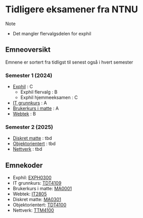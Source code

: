 # Tidligere eksamener fra NTNU

>[!NOTE]
> - Det mangler flervalgsdelen for exphil 

## Emneoversikt
Emnene er sortert fra tidligst til senest også i hvert semester

### Semester 1 (2024)
- [Exphil](./exphil/) : C
    - Exphil flervalg : B
    - Exphil hjemmeeksamen : C
- [IT grunnkurs](./itgk.pdf) : A
- [Brukerkurs i matte](./brukerkurs-matte/) : A
- [Webtek](./webtek.pdf) : B

### Semester 2 (2025)
- [Diskret matte](./diskret-matte/) : tbd
- [Objektorientert](./objekt/) : tbd
- [Nettverk]() : tbd

## Emnekoder
- Exphil: [EXPH0300](https://www.ntnu.no/studier/emner/EXPH0300/)
- IT grunnkurs: [TDT4109](https://www.ntnu.no/studier/emner/TDT4109/)
- Brukerkurs i matte: [MA0001](https://www.ntnu.no/studier/emner/MA0001/)
- Webtek: [IT2805](https://www.ntnu.no/studier/emner/IT2805/)
- Diskret matte: [MA0301](https://www.ntnu.no/studier/emner/MA0301/)
- Objektorientert: [TDT4100](https://www.ntnu.no/studier/emner/TDT4100/)
- Nettverk: [TTM4100](https://www.ntnu.no/studier/emner/TTM4100/)
